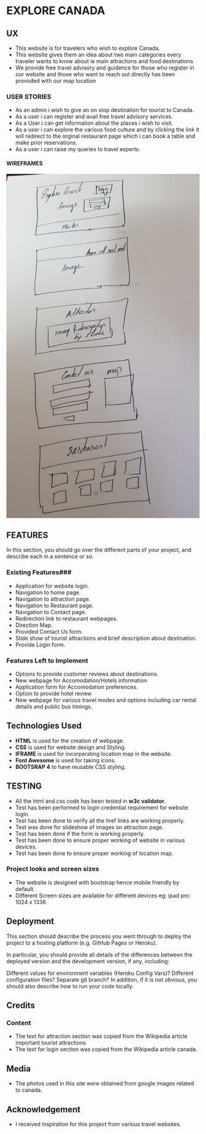 # EXPLORE CANADA
   ## UX ##
* This website is for travelers who wish to explore Canada.
* This website gives them an idea about two main categories every traveler wants to know about ie main attractions and food destinations
* We provide free travel advisory and guidence for those who register in our website and those who want to reach out directly has been provoded with our map location
### USER STORIES ###
* As an admin i wish to give an on stop destination for tourist to Canada.
* As a user i can register and avail free travel advisory services.
* As a User i can get information about the places i wish to visit.
*  As a user i can explore the various food culture and by clicking the link it will redirect to the orginal restaurant page which i can book a table and make prior reservations.
 * As a user i can raise my queries to travel experts.
 
 #### WIREFRAMES ####
 ![image](image.jpg)

## FEATURES ##
In this section, you should go over the different parts of your project, and describe each in a sentence or so.
### Existing Features###
* Application for website login.
* Navigation to home page.
* Navigation to attraction page.
* Navigation to Restaurant page.
* Navigation to Contact page.
* Redirection link to restaurant webpages.
* Direction Map.
* Provided Contact Us form.
* Slide show of tourist attractions and brief description about destination.
* Provide Login form.

### Features Left to Implement ###
* Options to provide customer reviews about destinations.
* New webpage for Accomodation/Hotels information
 * Application form for Accomodation preferences.
  * Option to provide hotel review
* New webpage for various travel modes and options including car rental details and public bus timings.
 
 ## Technologies Used ##
 * **HTML** is used for the creation of webpage.
 * **CSS** is used for website design and Styling.
 * **IFRAME** is used for incorperating location map in the website.
 * **Font Awesome** is used for taking icons.
 * **BOOTSRAP 4** to have reusable CSS styling.
 
 ## TESTING ##
 * All the html and css code has been tested in **w3c validator**.
 * Test has been performed to login credential requirement for website login.
 * Test has been done to verify all the href links are working properly.
 * Test was done for slideshow of images on attraction page.
 * Test has been done if the form is working properly.
 * Test has been done to ensure proper working of website in various devices.
 * Test has been done to ensure proper working of location map.
 
 ### Project looks and screen sizes ###
 
* The website is designed with bootstrap hence mobile friendly by default.
* Different Screen sizes are available for different devices
  eg: ipad pro: 1024 x 1336
  
## Deployment ##
This section should describe the process you went through to deploy the project to a hosting platform (e.g. GitHub Pages or Heroku).

In particular, you should provide all details of the differences between the deployed version and the development version, if any, including:

Different values for environment variables (Heroku Config Vars)?
Different configuration files?
Separate git branch?
In addition, if it is not obvious, you should also describe how to run your code locally.

## Credits ##
### Content ###
* The text for attraction section was copied from the Wikipedia article important tourist attractions
* The text for login section was copied from the Wikipedia article canada.

## Media ##
* The photos used in this site were obtained from google images related to canada.

## Acknowledgement ##
* I received inspiration for this project from various travel websites.
  
 
 
 








